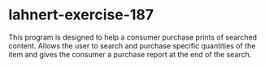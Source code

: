 # lahnert-exercise-187
This program is designed to help a consumer purchase prints of searched content. Allows the user to search and purchase specific quantities of the item and gives the consumer a purchase report at the end of the search.
